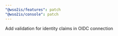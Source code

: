 ```yaml
---
"@wso2is/features": patch
"@wso2is/console": patch
---
```


Add validation for identity claims in OIDC connection
